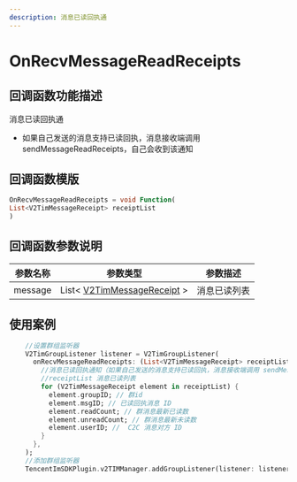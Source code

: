 ```yaml
---
description: 消息已读回执通
---
```


# OnRecvMessageReadReceipts

## 回调函数功能描述

消息已读回执通

* 如果自己发送的消息支持已读回执，消息接收端调用 sendMessageReadReceipts，自己会收到该通知

## 回调函数模版

```dart
OnRecvMessageReadReceipts = void Function(
List<V2TimMessageReceipt> receiptList
)
```

## 回调函数参数说明

| 参数名称    | 参数类型                                                     | 参数描述   |
| ------- | -------------------------------------------------------- | ------ |
| message | List< [V2TimMessageReceipt](../v2timmessagereceipt.md) > | 消息已读列表 |

## 使用案例

```dart
    //设置群组监听器
    V2TimGroupListener listener = V2TimGroupListener(
      onRecvMessageReadReceipts: (List<V2TimMessageReceipt> receiptList) {
        //消息已读回执通知（如果自己发送的消息支持已读回执，消息接收端调用 sendMessageReadReceipts，自己会收到该通知）
        //receiptList 消息已读列表
        for (V2TimMessageReceipt element in receiptList) {
          element.groupID; // 群id
          element.msgID; // 已读回执消息 ID
          element.readCount; // 群消息最新已读数
          element.unreadCount; // 群消息最新未读数
          element.userID; //  C2C 消息对方 ID
        }
      },
    );
    //添加群组监听器
    TencentImSDKPlugin.v2TIMManager.addGroupListener(listener: listener);
```

